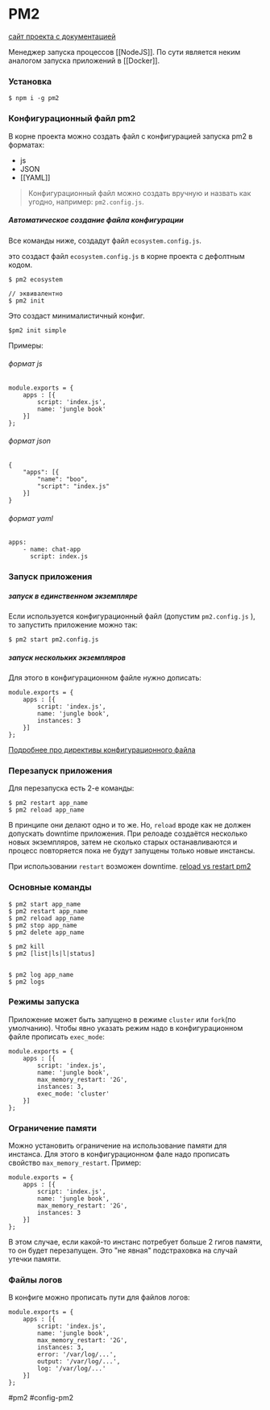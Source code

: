 # PM2
[сайт проекта с документацией](https://pm2.keymetrics.io)

 Менеджер запуска процессов [[NodeJS]]. По сути является неким аналогом запуска приложений в [[Docker]].
 
### Установка
```
$ npm i -g pm2
```
### Конфигурационный файл pm2
В корне проекта можно создать файл с конфигурацией запуска pm2 в форматах:
- js
- JSON
- [[YAML]]

>Конфигурационный файл можно создать вручную и назвать как угодно, например: `pm2.config.js`.

##### Автоматическое создание файла конфигурации
Все команды ниже, создадут файл `ecosystem.config.js`.

это создаст файл `ecosystem.config.js` в корне проекта с дефолтным кодом.
```
$ pm2 ecosystem

// эквивалентно
$ pm2 init
```

Это создаст минималистичный конфиг.
```
$pm2 init simple
```


Примеры:
###### формат js
```
module.exports = {
	apps : [{
		script: 'index.js',
		name: 'jungle book'
	}]
};
```

###### формат json
```
{
	"apps": [{
		"name": "boo",
		"script": "index.js"
	}]
}
```
###### формат yaml
```
apps:
	- name: chat-app
	  script: index.js
```

### Запуск приложения
##### запуск в единственном экземпляре
Если используется конфигурационный файл (допустим  `pm2.config.js` ), то запустить приложение можно так:
```
$ pm2 start pm2.config.js
```

##### запуск нескольких экземпляров
Для этого в конфигурационном файле нужно дописать:

```
module.exports = {
	apps : [{
		script: 'index.js',
		name: 'jungle book',
		instances: 3
	}]
};
```
[Подробнее про директивы конфигурационного файла](https://pm2.keymetrics.io/docs/usage/application-declaration/)

### Перезапуск приложения
 Для перезапуска есть 2-е команды:

```
$ pm2 restart app_name
$ pm2 reload app_name
```

 В принципе они делают одно и то же. Но, `reload` вроде как не должен допускать downtime приложения. При релоаде создаётся несколько новых экземпляров, затем не сколько старых останавливаются и процесс повторяется пока не будут запущены только новые инстансы.
 
 При использовании `restart` возможен downtime.
[reload vs restart pm2](https://pm2.keymetrics.io/docs/usage/cluster-mode/#reload)

### Основные команды
```
$ pm2 start app_name
$ pm2 restart app_name
$ pm2 reload app_name
$ pm2 stop app_name
$ pm2 delete app_name

$ pm2 kill
$ pm2 [list|ls|l|status]


$ pm2 log app_name
$ pm2 logs
```

### Режимы запуска
Приложение может быть запущено в режиме `cluster` или `fork`(по умолчанию).
Чтобы явно указать режим надо в конфигурационном файле прописать `exec_mode`:
```
module.exports = {
	apps : [{
		script: 'index.js',
		name: 'jungle book',
		max_memory_restart: '2G',
		instances: 3,
		exec_mode: 'cluster'
	}]
};
```

### Ограничение памяти
Можно установить ограничение на использование памяти для инстанса. Для этого в конфигурационном фале надо прописать  свойство `max_memory_restart`.
Пример:
```
module.exports = {
	apps : [{
		script: 'index.js',
		name: 'jungle book',
		max_memory_restart: '2G',
		instances: 3
	}]
};
```
В этом случае, если какой-то инстанс потребует больше 2 гигов памяти, то он будет перезапущен. Это "не явная" подстраховка на случай утечки памяти.

### Файлы логов
В конфиге можно прописать пути для файлов логов:
```
module.exports = {
	apps : [{
		script: 'index.js',
		name: 'jungle book',
		max_memory_restart: '2G',
		instances: 3,
		error: '/var/log/...',
		output: '/var/log/...',
		log: '/var/log/...'
	}]
};

```

#pm2 #config-pm2